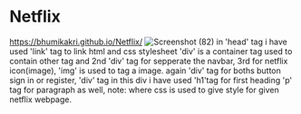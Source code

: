 # Netflix
https://bhumikakri.github.io/Netflix/
![Screenshot (82)](https://github.com/Bhumikakri/Netflix/assets/128302166/c833ba6c-4c5f-4a80-a951-f65bc8080d22)
in 'head' tag i have used
'link' tag to link html and css stylesheet 
'div' is a container tag used to contain other tag
and 2nd 'div' tag for sepperate the navbar, 3rd for netflix icon(image),
'img' is used to tag a image.
again 'div' tag for boths button sign in or register,
'div' tag in this div i have used
'h1'tag for first heading
'p' tag for paragraph as well,
note:
where css is used to give style for given netflix webpage.
